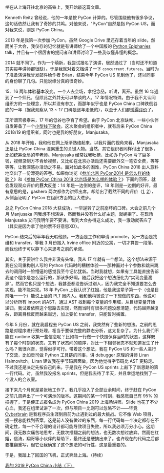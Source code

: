 坐在从上海开往北京的高铁上，我开始敲这篇文章。

Kenneth Reitz 曾经说，他的一年是按 PyCon 计算的。尽管围绕他有很多争议，这句话依然让我有了奇妙的共鸣。对他来说，"PyCon"自然是指 PyCon US，而对我来说，则是 PyCon China。

2013 年是我第一次参加 PyCon。虽然 Google Drive 里还存着当年的 slide，然而关于大会，我仅存的记忆就是有讲师给了一个中国版的 [Python Epiphanies](https://www.youtube.com/watch?v=Pi9NpxAvYSs) talk，并且有一个很厉害的提问者和讲师讨论了一些我似懂非懂的概念。

2014 就不同了。作为一个萌新，我尝试报名了演讲，居然通过了（当时还不知道其实每年讲师都很缺）。于是我就对着文档讲了一下 `concurrent.futures`。当时为了准备演讲我曾发邮件给作者 Brian，结果今年 PyCon US 见到他了，还以同事的身份聊了几句。只能说缘分真的很奇妙。

15、16 两年体验基本没变。一个人去会场，拿纪念品，听讲，离开。虽然 16 年遇到了一个师兄，但除此之外并无可以攀谈的人。17 年情况特殊。由于我不太认同组织方的一些理念，所以并没有参加，而那年似乎也是 PyCon China 口碑跌倒谷底的一年（据我观察从 13 ~ 17 口碑是逐年走低的），以至于人们都[懒得评价](https://www.zhihu.com/question/67016863)了。

正所谓否极泰来，17 年的低谷也孕育了希望。由于 PyCon 北京缺席，一些小伙伴自发筹备了一个[小型线下聚会](http://www.huodongxing.com/event/1408930902000)。这次聚会的组织者中，就有后来 PyCon China 2018/19 的组织者，同时也是我的好朋友，Manjusaka。

从 2018 年开始，我和他在网上渐渐熟络起来。以我片面的视角来看，Manjusaka 正是让 PyCon China 涅槃重生的关键人物。当然，其它组织者同样付出了很多，比如统筹全局的辛老师。Manjusaka 经常找我吐槽，比如办 PyCon 亏了巨多钱，视频录制方不肯给视频，又比如在北京办活动还需要额外交一笔安全费，等等等等，让我深感办活动之不易。面对如此多的困难，PyCon China 2018 出人意料地交出了一份漂亮的答卷。如果你浏览《[参加北京 PyCon2014 是怎么样的体验？](https://www.zhihu.com/question/26623656)》和《[参加 PyCon China 2018 北京场是怎么样的体验？](https://www.zhihu.com/question/298493018)》下面的回答，就会发现观众评价的**巨大**反差：14 年是一边倒的差评，18 年则是一边倒的好评。最有意思的是，gashero 两次都作为讲师出席，却给出了截然不同的评价（[1](https://www.zhihu.com/question/26623656/answer/33440740), [2](https://www.zhihu.com/question/298493018/answer/512072984)），从侧面证明了 PyCon 在组织方面的巨大进步。

总之 PyCon China 2018 大获成功，一举逆转了之前崩坏的口碑。大会之前几个月 Manjusaka 问我想不想演讲，然而我并没有什么好主题，就婉拒了。在现场 Manjusaka 又问我明年要不要讲。看到大会办得这么成功，我一激动就答应了（其实是因为拿了他的票不好意思XD）。

PyCon 结束后的半年我无暇他顾，一方面是工作和申请 promote，另一方面是找组和 transfer。等我 3 月份搬入 Irvine office 附近的公寓，一切才算告一段落，而我也终于可以静下心来思考之前的承诺。

其实，关于要讲什么我并非没有头绪。我从 17 年就有一个想法，这个想法来源于我在公司重构别人写的 Python 代码时的糟糕体验——那种面对十个参数和跳来跳去的调用时一脸懵逼的感觉我至今记忆犹新。当时我就想，如果有工具能直接告诉我这个程序是怎么运行的，那该多好啊。随后我把这个想法细化为“实现变量溯源”。然而它也只是个想法，我甚至都没告诉过别人，因为我完全不知道要怎么去实现，能不能实现。18 年 PyCon 上我认识了红姐，他是我这辈子第一个（也是目前唯一一个）能说上话的 PLT 圈内人。我和他稍微说了一下想做的东西，他说可以分析所有 import 的AST，通过 AST 找到每个变量的作用域，从目标变量开始递归。我试着依照这个思路去实现，然而当时有很多问题没想清楚，代码越弄越复杂，距离目标反而越来越远，加上要忙 transfer，只能暂时搁置。

今年 5 月份，就在我启程去 PyCon US 之前，我突然有了些新的想法。之前的思路是对程序进行预处理，相当于要做完整的静态分析，这太复杂了。为什么我们不能在 runtime 收集一些信息呢？比如每一行做一个快照保存当时的状态，这样既有了每个时刻的状态，又有了状态间的顺序，对比一下相邻状态不就知道发生了什么吗？我很兴奋，觉得似乎可行。带着这个想法，我在 PyCon US 和一些人进行了交流，比如贵司做 Python 工具链的同事，讲 debugger 原理的讲师 Liran Haimovitch。Liran 建议我在字节码层面做，因为他觉得字节码比 AST 更稳定。不过我还是决定先按自己的来。于是我在 PyCon US sprints 上敲下了新思路的第一行代码。对，虽然我没报名 sprints，但是我去待了半天，并且幸运地找到了一个没人的会议室。

接下来几个月就是紧张地工作了。我几乎投入了全部业余时间，终于赶在 PyCon 之前几周弄出了一个可演示的版本。这期间的某一个时刻，我感觉自己有 95% 的把握了，于是便正式报名成为 PyCon China 2019 上海场讲师。Slide 也花了不少心血，我还在组里试讲了一次，但与项目一比则可以忽略不计——毕竟 [Cyberbrain](https://github.com/laike9m/Cyberbrain) 是我程序员生涯到目前为止遇到过的最大挑战。它不像 Web 项目，搜一搜总能找到答案。这是前人没有做过的东西，每一行代码每一个决定都存在不确定性，每一个不合理的设计都可能导致项目失败，所以我必须万分小心。这期间，我无数次痛苦地思考，无数次推翻之前的想法，也无数次想过放弃。然而在红姐，信涛，翔哥等小伙伴的帮助下，最终还是硬搞出来了。也许现在的代码之后都要推翻重写，但它让我确定了这个想法的可行性，这是最重要的。

于是，我踏上了回国的飞机，正式奔赴上海。（待续）

[我的 2019 PyCon China 小结（下）](https://laike9m.com/blog/wo-de-2019-pycon-china-xiao-jie-xia,127/)